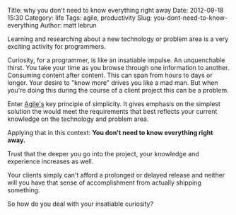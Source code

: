 Title: why you don't need to know everything right away
Date: 2012-09-18 15:30
Category: life
Tags: agile, productivity
Slug: you-dont-need-to-know-everything
Author: matt lebrun


Learning and researching about a new technology or problem area is a very 
exciting activity for programmers. 

Curiosity, for a programmer, is like an insatiable impulse. An unquenchable 
thirst. You take your time as you browse through one information to 
another. Consuming content after content. This can span from hours to days 
or longer. Your desire to "know more" drives you like a mad man. But when 
you're doing this during the course of a client project this can be a 
problem. 

Enter [Agile's](http://www.searchoptmedia.com/5-reasons-to-try-agile-in-your-next-software-project) 
key principle of simplicity. It gives emphasis on the simplest solution the 
would meet the requirements that best reflects your current knowledge on 
the technology and problem area.

Applying that in this context: 
__You don't need to know everything right away.__ 

Trust that the deeper you go into the project, your knowledge and 
experience increases as well. 

Your clients simply can't afford a prolonged or delayed release and neither 
will you have that sense of accomplishment from actually shipping 
something. 

So how do you deal with your insatiable curiosity? 
